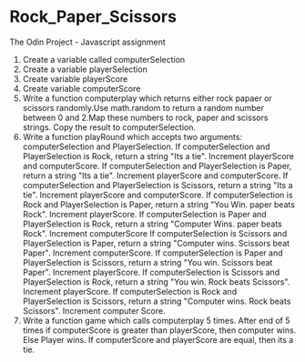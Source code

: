 # Rock_Paper_Scissors
The Odin Project - Javascript assignment

1. Create a variable called computerSelection
2. Create a variable playerSelection
3. Create variable playerScore
4. Create variable computerScore
5. Write a function computerplay which returns either rock papaer or scissors randomly.Use math.random to return a random number between 0 and 2.Map these numbers to rock, paper and scissors strings. Copy the result to computerSelection.
6. Write a function playRound which accepts two arguments: computerSelection and PlayerSelection.
If computerSelection and PlayerSelection is Rock, return a string "Its a tie". Increment playerScore and computerScore. 
If computerSelection and PlayerSelection is Paper, return a string "Its a tie". Increment playerScore and computerScore. 
If computerSelection and PlayerSelection is Scissors, return a string "Its a tie". Increment playerScore and computerScore. 
If computerSelection is Rock and PlayerSelection is Paper, return a string "You Win. paper beats Rock". Increment playerScore. 
If computerSelection is Paper and PlayerSelection is Rock, return a string "Computer Wins. paper beats Rock". Increment computerScore
If computerSelection is Scissors and PlayerSelection is Paper, return a string "Computer wins. Scissors beat Paper". Increment computerScore.
If computerSelection is Paper and PlayerSelection is Scissors, return a string "You win. Scissors beat Paper". Increment playerScore.
If computerSelection is Scissors and PlayerSelection is Rock, return a string "You win. Rock beats Scissors". Increment playerScore.
If computerSelection is Rock and PlayerSelection is Scissors, return a string "Computer wins. Rock beats Scissors". Increment computer Score.
7. Write a function game which calls computerplay 5 times. After end of 5 times if computerScore is greater than playerScore, then computer wins.
Else Player wins. If computerScore and playerScore are equal, then its a tie.
